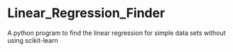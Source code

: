 # Linear_Regression_Finder
A python program to find the linear regression for simple data sets without using scikit-learn

